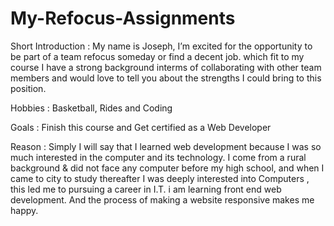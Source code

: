 # My-Refocus-Assignments

Short Introduction : 
  My name is Joseph, I’m excited for the opportunity to be part of a team refocus someday or find a decent job. which fit to my course
   I have a strong background interms of collaborating with other team members and would love to tell you about the strengths I could bring to this position.
   
Hobbies :
  Basketball, Rides and Coding
  
 Goals :
  Finish this course and Get certified  as a Web Developer
  
 Reason :
   Simply I will say that I learned web development because I was so much interested in the computer and its technology. I come from a rural background & did not face any computer before my high school, 
   and when I came to city to study thereafter I was deeply interested into Computers , this led me to pursuing a career in I.T.
   i am learning front end web development. And the process of making a website responsive makes me happy.
  
 
 
